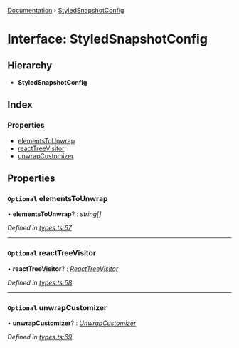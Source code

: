 [Documentation](../README.md) › [StyledSnapshotConfig](styledsnapshotconfig.md)

# Interface: StyledSnapshotConfig

## Hierarchy

* **StyledSnapshotConfig**

## Index

### Properties

* [elementsToUnwrap](styledsnapshotconfig.md#optional-elementstounwrap)
* [reactTreeVisitor](styledsnapshotconfig.md#optional-reacttreevisitor)
* [unwrapCustomizer](styledsnapshotconfig.md#optional-unwrapcustomizer)

## Properties

### `Optional` elementsToUnwrap

• **elementsToUnwrap**? : *string[]*

*Defined in [types.ts:67](https://github.com/dylanaubrey/styled-snapshot/blob/5796141/src/types.ts#L67)*

___

### `Optional` reactTreeVisitor

• **reactTreeVisitor**? : *[ReactTreeVisitor](../README.md#reacttreevisitor)*

*Defined in [types.ts:68](https://github.com/dylanaubrey/styled-snapshot/blob/5796141/src/types.ts#L68)*

___

### `Optional` unwrapCustomizer

• **unwrapCustomizer**? : *[UnwrapCustomizer](../README.md#unwrapcustomizer)*

*Defined in [types.ts:69](https://github.com/dylanaubrey/styled-snapshot/blob/5796141/src/types.ts#L69)*
